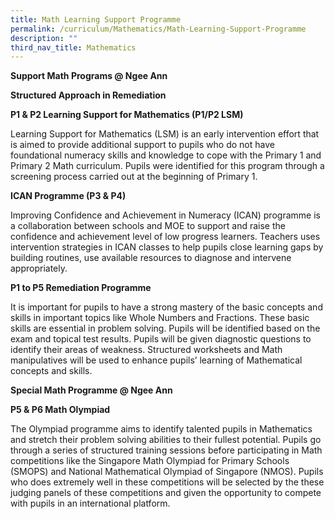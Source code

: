 ```yaml
---
title: Math Learning Support Programme
permalink: /curriculum/Mathematics/Math-Learning-Support-Programme
description: ""
third_nav_title: Mathematics
---
```

**Support Math Programs @ Ngee Ann**

**Structured Approach in Remediation**

  

**P1 & P2 Learning Support for Mathematics (P1/P2 LSM)**

Learning Support for Mathematics (LSM) is an early intervention effort that is aimed to provide additional support to pupils who do not have foundational numeracy skills and knowledge to cope with the Primary 1 and Primary 2 Math curriculum. Pupils were identified for this program through a screening process carried out at the beginning of Primary 1.

  

**ICAN Programme (P3 & P4)**

Improving Confidence and Achievement in Numeracy (ICAN) programme is a collaboration between schools and MOE to support and raise the confidence and achievement level of low progress learners. Teachers uses intervention strategies in ICAN classes to help pupils close learning gaps by building routines, use available resources to diagnose and intervene appropriately.

  

**P1 to P5 Remediation Programme**

It is important for pupils to have a strong mastery of the basic concepts and skills in important topics like Whole Numbers and Fractions. These basic skills are essential in problem solving. Pupils will be identified based on the exam and topical test results. Pupils will be given diagnostic questions to identify their areas of weakness. Structured worksheets and Math manipulatives will be used to enhance pupils’ learning of Mathematical concepts and skills.

  

**Special Math Programme @ Ngee Ann**

  

**P5 & P6 Math Olympiad**

The Olympiad programme aims to identify talented pupils in Mathematics and stretch their problem solving abilities to their fullest potential. Pupils go through a series of structured training sessions before participating in Math competitions like the Singapore Math Olympiad for Primary Schools (SMOPS) and National Mathematical Olympiad of Singapore (NMOS). Pupils who does extremely well in these competitions will be selected by the these judging panels of these competitions and given the opportunity to compete with pupils in an international platform.